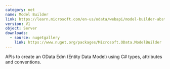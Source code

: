 ```yaml
---
category: net
name: Model Builder
link: https://learn.microsoft.com/en-us/odata/webapi/model-builder-abstract
version: V1
object: Server
downloads:
  - source: nugetgallery
    link: https://www.nuget.org/packages/Microsoft.OData.ModelBuilder
---
```

APIs to create an OData Edm (Entity Data Model) using C# types, attributes and conventions.
